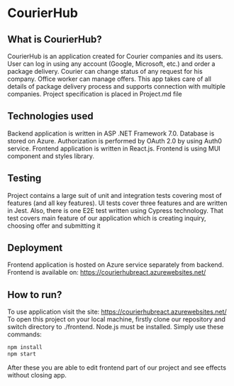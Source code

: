 # CourierHub
## What is CourierHub?
CourierHub is an application created for Courier companies and its users. User can log in using any account (Google, Microsoft, etc.) and order a package delivery. Courier can change status of any request for his company. Office worker can manage offers. This app takes care of all details of package delivery process and supports connection with multiple companies. Project specification is placed in Project.md file
## Technologies used
Backend application is written in ASP .NET Framework 7.0. Database is stored on Azure. Authorization is performed by OAuth 2.0 by using Auth0 service. Frontend application is written in React.js. Frontend is using MUI component and styles library.
## Testing
Project contains a large suit of unit and integration tests covering most of features (and all key features). UI tests cover three features and are written in Jest. Also, there is one E2E test written using Cypress technology. That test covers main feature of our application which is creating inquiry, choosing offer and submitting it
## Deployment
Frontend application is hosted on Azure service separately from backend. Frontend is available on: https://courierhubreact.azurewebsites.net/
## How to run?
To use application visit the site: https://courierhubreact.azurewebsites.net/
To open this project on your local machine, firstly clone our repository and switch directory to ./frontend. Node.js must be installed. Simply use these commands:
```bash
npm install
npm start
```
After these you are able to edit frontend part of our project and see effects without closing app.

